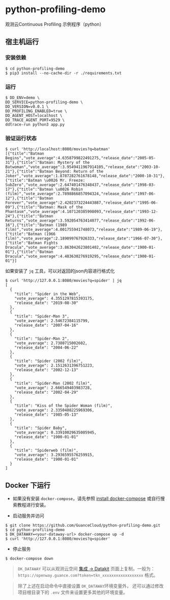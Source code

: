 # python-profiling-demo

观测云Continuous Profiling 示例程序（python）

## 宿主机运行

### 安装依赖

```shell
$ cd python-profiling-demo
$ pip3 install --no-cache-dir -r ./requirements.txt
```

### 运行

```shell
$ DD_ENV=demo \
DD_SERVICE=python-profiling-demo \
DD_VERSION=v0.0.1 \
DD_PROFILING_ENABLED=true \
DD_AGENT_HOST=localhost \
DD_TRACE_AGENT_PORT=9529 \
ddtrace-run python3 app.py
```

### 验证运行状态

```shell
$ curl 'http://localhost:8080/movies?q=batman'
[{"title":"Batman Begins","vote_average":4.6358799822491275,"release_date":"2005-05-31"},{"title":"Batman: Mystery of the Batwoman","vote_average":3.9549411967914105,"release_date":"2003-10-21"},{"title":"Batman Beyond: Return of the Joker","vote_average":1.8787282761678148,"release_date":"2000-10-31"},{"title":"Batman \u0026 Mr. Freeze: SubZero","vote_average":2.647401476348437,"release_date":"1998-03-17"},{"title":"Batman \u0026 Robin (film)","vote_average":2.7898866857094324,"release_date":"1997-06-12"},{"title":"Batman Forever","vote_average":2.4202373224443887,"release_date":"1995-06-09"},{"title":"Batman: Mask of the Phantasm","vote_average":4.107120385998093,"release_date":"1993-12-24"},{"title":"Batman Returns","vote_average":3.592054763414077,"release_date":"1992-06-16"},{"title":"Batman (1989 film)","vote_average":4.001755941748073,"release_date":"1989-06-19"},{"title":"Batman (1966 film)","vote_average":2.189099767926333,"release_date":"1966-07-30"},{"title":"Batman Fights Dracula","vote_average":3.863042623801402,"release_date":"1900-01-01"},{"title":"Batman Dracula","vote_average":4.483630276919295,"release_date":"1900-01-01"}]
```

如果安装了 `jq` 工具，可以对返回的json内容进行格式化

```shell
$ curl 'http://127.0.0.1:8080/movies?q=spider' | jq
[
  {
    "title": "Spider in the Web",
    "vote_average": 4.3551297815393175,
    "release_date": "2019-08-30"
  },
  {
    "title": "Spider-Man 3",
    "vote_average": 2.54672384115799,
    "release_date": "2007-04-16"
  },
  {
    "title": "Spider-Man 2",
    "vote_average": 2.7380715002602,
    "release_date": "2004-06-22"
  },
  {
    "title": "Spider (2002 film)",
    "vote_average": 2.1512631396751223,
    "release_date": "2002-12-13"
  },
  {
    "title": "Spider-Man (2002 film)",
    "vote_average": 2.666549403983728,
    "release_date": "2002-04-29"
  },
  {
    "title": "Kiss of the Spider Woman (film)",
    "vote_average": 2.3350488225969306,
    "release_date": "1985-05-13"
  },
  {
    "title": "Spider Baby",
    "vote_average": 0.33910029635005945,
    "release_date": "1900-01-01"
  },
  {
    "title": "Spiderweb (film)",
    "vote_average": 3.2936595576259915,
    "release_date": "1900-01-01"
  }
]
```

## Docker 下运行

- 如果没有安装 `docker-compose`，请先参照 [install docker-compose](https://docs.docker.com/compose/install/) 或自行搜索教程进行安装。

- 启动服务并访问

```shell
$ git clone https://github.com/GuanceCloud/python-profiling-demo.git
$ cd python-profiling-demo
$ DK_DATAWAY=<your-dataway-url> docker-compose up -d
$ curl 'http://127.0.0.1:8080/movies?q=spider'
```

- 停止服务

```shell
$ docker-compose down
```

> `DK_DATAWAY` 可以从观测云空间 [集成 -> Datakit](https://console.guance.com/integration/datakit) 页面上复制，一般为：
> `https://openway.guance.com?token=tkn_xxxxxxxxxxxxxxxxxx` 格式。

> 除了上述在启动命令中直接设置 `DK_DATAWAY`环境变量外， 还可以通过修改项目根目录下的 `.env` 文件来设置更多其他的环境变量。
